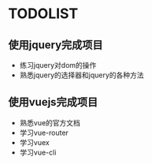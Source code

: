 # TODOLIST
## 使用jquery完成项目
- 练习jquery对dom的操作
- 熟悉jquery的选择器和jquery的各种方法

## 使用vuejs完成项目
- 熟悉vue的官方文档
- 学习vue-router
- 学习vuex
- 学习vue-cli
